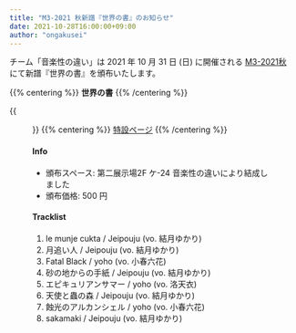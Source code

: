 ```yaml
---
title: "M3-2021 秋新譜『世界の書』のお知らせ"
date: 2021-10-28T16:00:00+09:00
author: "ongakusei"
---
```


チーム「音楽性の違い」は 2021 年 10 月 31 日 (日) に開催される [M3-2021秋](http://www.m3net.jp/) にて新譜『世界の書』を頒布いたします。


{{% centering %}}
<strong>世界の書</strong>
{{% /centering %}}

{{<figure src="/img/006/jacket_large.png" link="/discography/006/">}}
{{% centering %}}
<a href="/discography/006/">特設ページ</a>
{{% /centering %}}

#### Info

- 頒布スペース: 第二展示場2F ケ-24 音楽性の違いにより結成しました
- 頒布価格: 500 円

#### Tracklist

1. le munje cukta / Jeipouju (vo. 結月ゆかり)
2. 月追い人 / Jeipouju (vo. 結月ゆかり)
3. Fatal Black / yoho (vo. 小春六花)
4. 砂の地からの手紙 / Jeipouju (vo. 結月ゆかり)
5. エピキュリアンサマー / yoho (vo. 洛天衣)
6. 天使と蟲の森 / Jeipouju (vo. 結月ゆかり)
7. 蝕光のアルカンシェル / yoho (vo. 小春六花)
8. sakamaki / Jeipouju (vo. 結月ゆかり)
